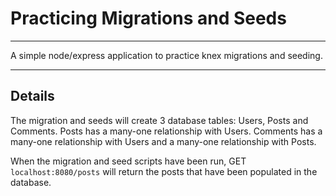 # Practicing Migrations and Seeds
***

A simple node/express application to practice knex migrations and seeding.

***

## Details

The migration and seeds will create 3 database tables: Users, Posts and Comments. 
Posts has a many-one relationship with Users.
Comments has a many-one relationship with Users and a many-one relationship with Posts.

When the migration and seed scripts have been run, GET `localhost:8080/posts` will return the posts that have been populated in the database.
